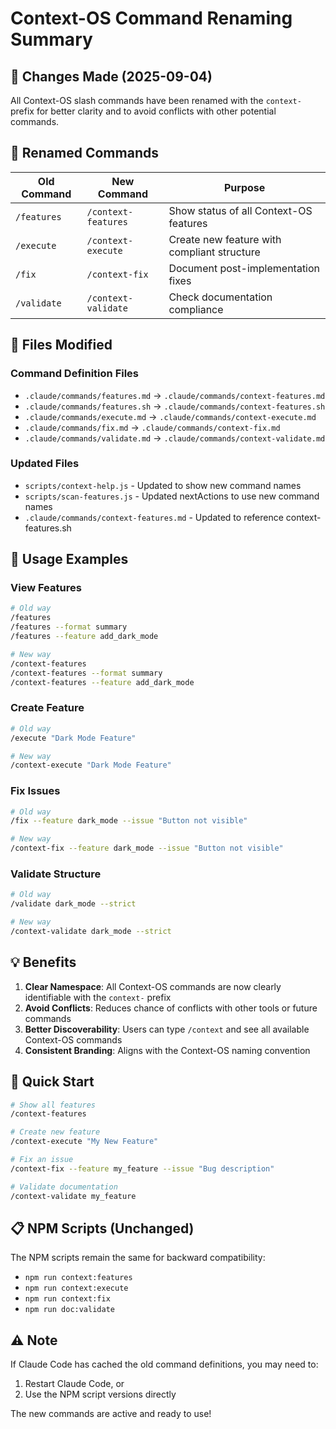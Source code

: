 # Context-OS Command Renaming Summary

## 📝 Changes Made (2025-09-04)

All Context-OS slash commands have been renamed with the `context-` prefix for better clarity and to avoid conflicts with other potential commands.

## 🔄 Renamed Commands

| Old Command | New Command | Purpose |
|-------------|-------------|---------|
| `/features` | `/context-features` | Show status of all Context-OS features |
| `/execute` | `/context-execute` | Create new feature with compliant structure |
| `/fix` | `/context-fix` | Document post-implementation fixes |
| `/validate` | `/context-validate` | Check documentation compliance |

## 📁 Files Modified

### Command Definition Files
- `.claude/commands/features.md` → `.claude/commands/context-features.md`
- `.claude/commands/features.sh` → `.claude/commands/context-features.sh`
- `.claude/commands/execute.md` → `.claude/commands/context-execute.md`
- `.claude/commands/fix.md` → `.claude/commands/context-fix.md`
- `.claude/commands/validate.md` → `.claude/commands/context-validate.md`

### Updated Files
- `scripts/context-help.js` - Updated to show new command names
- `scripts/scan-features.js` - Updated nextActions to use new command names
- `.claude/commands/context-features.md` - Updated to reference context-features.sh

## 🎯 Usage Examples

### View Features
```bash
# Old way
/features
/features --format summary
/features --feature add_dark_mode

# New way
/context-features
/context-features --format summary
/context-features --feature add_dark_mode
```

### Create Feature
```bash
# Old way
/execute "Dark Mode Feature"

# New way
/context-execute "Dark Mode Feature"
```

### Fix Issues
```bash
# Old way
/fix --feature dark_mode --issue "Button not visible"

# New way
/context-fix --feature dark_mode --issue "Button not visible"
```

### Validate Structure
```bash
# Old way
/validate dark_mode --strict

# New way
/context-validate dark_mode --strict
```

## 💡 Benefits

1. **Clear Namespace**: All Context-OS commands are now clearly identifiable with the `context-` prefix
2. **Avoid Conflicts**: Reduces chance of conflicts with other tools or future commands
3. **Better Discoverability**: Users can type `/context` and see all available Context-OS commands
4. **Consistent Branding**: Aligns with the Context-OS naming convention

## 🚀 Quick Start

```bash
# Show all features
/context-features

# Create new feature
/context-execute "My New Feature"

# Fix an issue
/context-fix --feature my_feature --issue "Bug description"

# Validate documentation
/context-validate my_feature
```

## 📋 NPM Scripts (Unchanged)

The NPM scripts remain the same for backward compatibility:
- `npm run context:features`
- `npm run context:execute`
- `npm run context:fix`
- `npm run doc:validate`

## ⚠️ Note

If Claude Code has cached the old command definitions, you may need to:
1. Restart Claude Code, or
2. Use the NPM script versions directly

The new commands are active and ready to use!